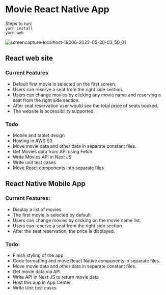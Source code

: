 # Movie React Native App

Steps to run: \
`yarn install` \
`yarn web`


![screencapture-localhost-19006-2022-05-30-03_50_01](https://user-images.githubusercontent.com/2870345/170884483-9485c67e-a9ce-43ec-b6ac-6d3efce0dbd4.png)


## React web site
### Current Features
- Default first movie is selected on the first screen.
- Users can reserve a seat from the right side section.
- Users can change movies by clicking any movie name and reserving a seat from the right side section.
- After seat reservation user would see the total price of seats booked.
- The website is accessibility supported.

### Todo
- Mobile  and tablet design
- Hosting in AWS S3
- Move movie data and other data in separate constant files. 
- Get Movies data from API using Fetch
- Write Movies API in Next JS
- Write unit test cases
- Move React components into separate files





## React Native Mobile App

### Current Features:
- Display a list of movies
- The first movie is selected by default
- Users can change movies by clicking on the movie name list.
- Users can reserve a seat from the right side section
- After the seat reservation, the price is displayed.

### Todo:
- Finish styling of the app.
- Code formatting and move React Native components in separate files. 
- Move movie data and other data in separate constant files. 
- Get movie data via API
- Write API in Next JS to return movie data
- Host this app in App Center
- Write Unit test cases

